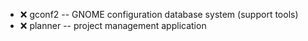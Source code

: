 - :x:  gconf2  --		GNOME configuration database system (support tools)
- :x:  planner  --		project management application
